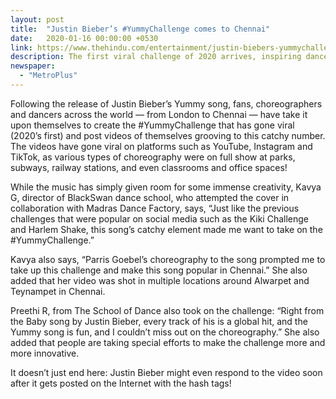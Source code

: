 ```yaml
---
layout: post
title:  "Justin Bieber’s #YummyChallenge comes to Chennai"
date:   2020-01-16 00:00:00 +0530
link: https://www.thehindu.com/entertainment/justin-biebers-yummychallenge-comes-to-chennai/article30575700.ece
description: The first viral challenge of 2020 arrives, inspiring dancers and choreographers across the city.
newspaper: 
  - "MetroPlus"
---
```


Following the release of Justin Bieber’s Yummy song, fans, choreographers and dancers across the world — from London to Chennai — have take it upon themselves to create the #YummyChallenge that has gone viral (2020’s first) and post videos of themselves grooving to this catchy number. The videos have gone viral on platforms such as YouTube, Instagram and TikTok, as various types of choreography were on full show at parks, subways, railway stations, and even classrooms and office spaces!

While the music has simply given room for some immense creativity, Kavya G, director of BlackSwan dance school, who attempted the cover in collaboration with Madras Dance Factory, says, “Just like the previous challenges that were popular on social media such as the Kiki Challenge and Harlem Shake, this song’s catchy element made me want to take on the #YummyChallenge.”

Kavya also says, “Parris Goebel’s choreography to the song prompted me to take up this challenge and make this song popular in Chennai.” She also added that her video was shot in multiple locations around Alwarpet and Teynampet in Chennai.

Preethi R, from The School of Dance also took on the challenge: “Right from the Baby song by Justin Bieber, every track of his is a global hit, and the Yummy song is fun, and I couldn’t miss out on the choreography.” She also added that people are taking special efforts to make the challenge more and more innovative.

It doesn’t just end here: Justin Bieber might even respond to the video soon after it gets posted on the Internet with the hash tags!
